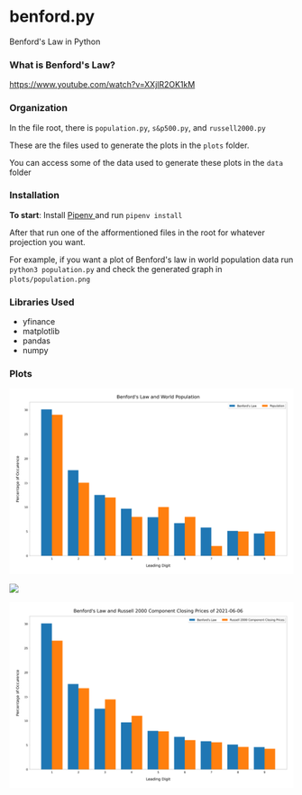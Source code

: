 # benford.py

Benford's Law in Python

### What is Benford's Law? 
https://www.youtube.com/watch?v=XXjlR2OK1kM

### Organization
In the file root, there is `population.py`, `s&p500.py`, and `russell2000.py` 

These are the files used to generate the plots in the `plots` folder. 

You can access some of the data used to generate these plots in the `data` folder

### Installation

**To start**: Install <a href="https://pipenv.pypa.io/en/latest/"> Pipenv </a> and run `pipenv install`

After that run one of the afformentioned files in the root for whatever projection you want.

For example, if you want a plot of Benford's law in world population data run `python3 population.py` and check the generated graph in `plots/population.png`


### Libraries Used
- yfinance
- matplotlib
- pandas
- numpy
			
### Plots
  
![](https://raw.githubusercontent.com/Sysnomid/benford.py/main/plots/population.png)

![](https://raw.githubusercontent.com/Sysnomid/benford.py/main/plots/s%26p500)
    
![](https://raw.githubusercontent.com/Sysnomid/benford.py/main/plots/russell2000.png)





